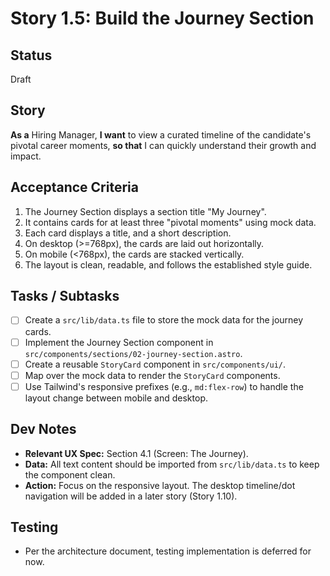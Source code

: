 # Story 1.5: Build the Journey Section

## Status
Draft

## Story
**As a** Hiring Manager,
**I want** to view a curated timeline of the candidate's pivotal career moments,
**so that** I can quickly understand their growth and impact.

## Acceptance Criteria
1. The Journey Section displays a section title "My Journey".
2. It contains cards for at least three "pivotal moments" using mock data.
3. Each card displays a title, and a short description.
4. On desktop (>=768px), the cards are laid out horizontally.
5. On mobile (<768px), the cards are stacked vertically.
6. The layout is clean, readable, and follows the established style guide.

## Tasks / Subtasks
- [ ] Create a `src/lib/data.ts` file to store the mock data for the journey cards.
- [ ] Implement the Journey Section component in `src/components/sections/02-journey-section.astro`.
- [ ] Create a reusable `StoryCard` component in `src/components/ui/`.
- [ ] Map over the mock data to render the `StoryCard` components.
- [ ] Use Tailwind's responsive prefixes (e.g., `md:flex-row`) to handle the layout change between mobile and desktop.

## Dev Notes
- **Relevant UX Spec:** Section 4.1 (Screen: The Journey).
- **Data:** All text content should be imported from `src/lib/data.ts` to keep the component clean.
- **Action:** Focus on the responsive layout. The desktop timeline/dot navigation will be added in a later story (Story 1.10).

## Testing
- Per the architecture document, testing implementation is deferred for now.